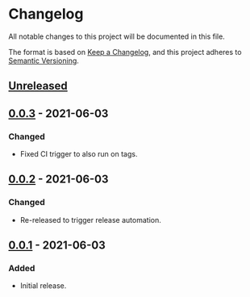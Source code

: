 # Changelog

All notable changes to this project will be documented in this file.

The format is based on [Keep a Changelog](https://keepachangelog.com/en/1.0.0/),
and this project adheres to [Semantic Versioning](https://semver.org/spec/v2.0.0.html).

## [Unreleased]

## [0.0.3] - 2021-06-03

### Changed

- Fixed CI trigger to also run on tags.

## [0.0.2] - 2021-06-03

### Changed

- Re-released to trigger release automation.

## [0.0.1] - 2021-06-03

### Added

- Initial release.

[Unreleased]: https://github.com/giantswarm/coredns-warnlist-plugin/compare/v0.0.3...HEAD
[0.0.3]: https://github.com/giantswarm/coredns-warnlist-plugin/compare/v0.0.2...v0.0.3
[0.0.2]: https://github.com/giantswarm/coredns-warnlist-plugin/compare/v0.0.1...v0.0.2
[0.0.1]: https://github.com/giantswarm/coredns-warnlist-plugin/releases/tag/v0.0.1
